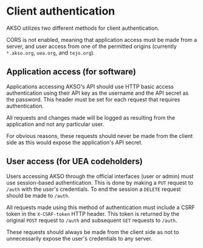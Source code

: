 # Client authentication
AKSO utilizes two different methods for client authentication.

CORS is not enabled, meaning that application access must be made from a server, and user access from one of the permitted origins (currently `*.akso.org`, `uea.org`, and `tejo.org`).

## Application access (for software)
Applications accessing AKSO's API should use HTTP basic access authentication using their API key as the username and the API secret as the password. This header must be set for each request that requires authentication.

All requests and changes made will be logged as resulting from the application and not any particular user.

For obvious reasons, these requests should never be made from the client side as this would expose the application's API secret.

## User access (for UEA codeholders)
Users accessing AKSO through the official interfaces (user or admin) must use session-based authentication. This is done by making a `PUT` request to `/auth` with the user's credentials. To end the session a `DELETE` request should be made to `/auth`.

All requests made using this method of authentication must include a CSRF token in the `X-CSRF-token` HTTP header. This token is returned by the original `POST` request to `/auth` and subsequent `GET` requests to `/auth`.

These requests should always be made from the client side as not to unnecessarily expose the user's credentials to any server.
